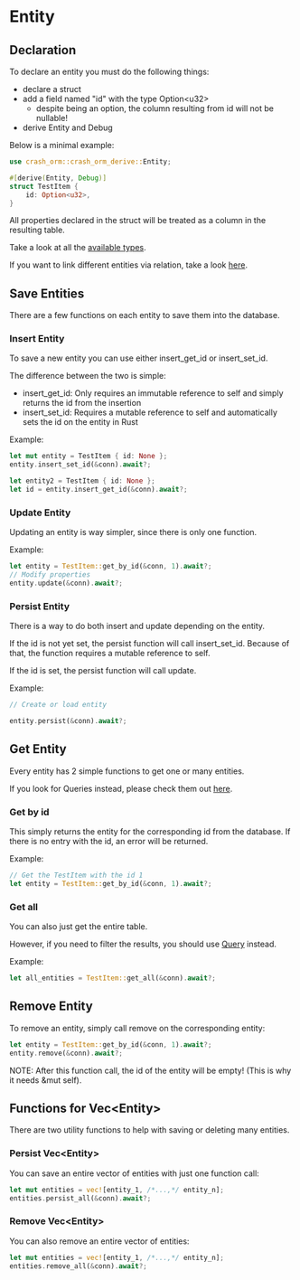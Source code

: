 # Entity

## Declaration
To declare an entity you must do the following things:
- declare a struct
- add a field named "id" with the type Option\<u32>
  - despite being an option, the column resulting from id will not be nullable!
- derive Entity and Debug

Below is a minimal example:

```rust
use crash_orm::crash_orm_derive::Entity;

#[derive(Entity, Debug)]
struct TestItem {
    id: Option<u32>,
}
```

All properties declared in the struct will be treated as a column in the resulting table.

Take a look at all the [available types](Types.md).

If you want to link different entities via relation, take a look [here](Relations.md).

## Save Entities
There are a few functions on each entity to save them into the database.

### Insert Entity
To save a new entity you can use either insert_get_id or insert_set_id.

The difference between the two is simple:
- insert_get_id: Only requires an immutable reference to self and simply returns the id from the insertion
- insert_set_id: Requires a mutable reference to self and automatically sets the id on the entity in Rust

Example:

```rust
let mut entity = TestItem { id: None };
entity.insert_set_id(&conn).await?;

let entity2 = TestItem { id: None };
let id = entity.insert_get_id(&conn).await?;
```

### Update Entity
Updating an entity is way simpler, since there is only one function.

Example:

```rust
let entity = TestItem::get_by_id(&conn, 1).await?;
// Modify properties
entity.update(&conn).await?;
```

### Persist Entity
There is a way to do both insert and update depending on the entity.

If the id is not yet set, the persist function will call insert_set_id.
Because of that, the function requires a mutable reference to self.

If the id is set, the persist function will call update.

Example:

```rust
// Create or load entity

entity.persist(&conn).await?;
```

## Get Entity
Every entity has 2 simple functions to get one or many entities.

If you look for Queries instead, please check them out [here](../Query/Readme.md).

### Get by id
This simply returns the entity for the corresponding id from the database.
If there is no entry with the id, an error will be returned.

Example:
```rust
// Get the TestItem with the id 1
let entity = TestItem::get_by_id(&conn, 1).await?;
```

### Get all
You can also just get the entire table.

However, if you need to filter the results, you should use [Query](../Query/Readme.md) instead.

Example:
```rust
let all_entities = TestItem::get_all(&conn).await?;
```

## Remove Entity
To remove an entity, simply call remove on the corresponding entity:

```rust
let entity = TestItem::get_by_id(&conn, 1).await?;
entity.remove(&conn).await?;
```

NOTE: After this function call, the id of the entity will be empty! (This is why it needs &mut self).

## Functions for Vec\<Entity>
There are two utility functions to help with saving or deleting many entities.

### Persist Vec\<Entity>
You can save an entire vector of entities with just one function call:

```rust
let mut entities = vec![entity_1, /*...,*/ entity_n];
entities.persist_all(&conn).await?;
```

### Remove Vec\<Entity>
You can also remove an entire vector of entities:

```rust
let mut entities = vec![entity_1, /*...,*/ entity_n];
entities.remove_all(&conn).await?;
```

